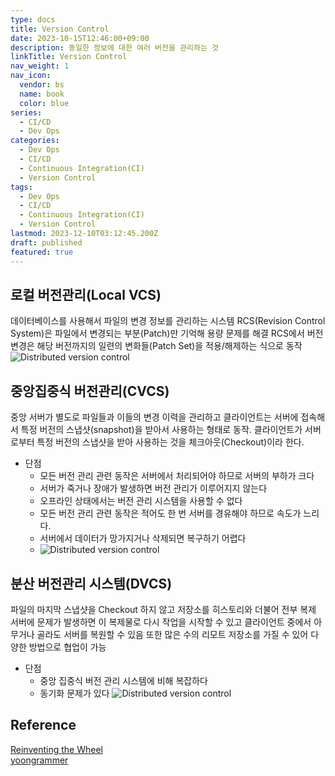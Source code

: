 ```yaml
---
type: docs
title: Version Control
date: 2023-10-15T12:46:00+09:00
description: 동일한 정보에 대한 여러 버전을 관리하는 것
linkTitle: Version Control
nav_weight: 1
nav_icon:
  vendor: bs
  name: book
  color: blue
series:
  - CI/CD
  - Dev Ops
categories:
  - Dev Ops
  - CI/CD
  - Continuous Integration(CI)
  - Version Control
tags:
  - Dev Ops
  - CI/CD
  - Continuous Integration(CI)
  - Version Control
lastmod: 2023-12-10T03:12:45.200Z
draft: published
featured: true
---
```


## 로컬 버전관리(Local VCS)

데이터베이스를 사용해서 파일의 변경 정보를 관리하는 시스템
RCS(Revision Control System)은 파일에서 변경되는 부분(Patch)만 기억해 용량 문제를 해결
RCS에서 버전 변경은 해당 버전까지의 일련의 변화들(Patch Set)을 적용/해제하는 식으로 동작
![Distributed version control](content/dev-ops/local-vcs.png#center "https://git-scm.com/book/en/v2/Getting-Started-About-Version-Control")

## 중앙집중식 버전관리(CVCS)

중앙 서버가 별도로 파일들과 이들의 변경 이력을 관리하고 클라이언트는 서버에 접속해서 특정 버전의 스냅샷(snapshot)을 받아서 사용하는 형태로 동작.
클라이언트가 서버로부터 특정 버전의 스냅샷을 받아 사용하는 것을 체크아웃(Checkout)이라 한다.

- 단점
  - 모든 버전 관리 관련 동작은 서버에서 처리되어야 하므로 서버의 부하가 크다
  - 서버가 죽거나 장애가 발생하면 버전 관리가 이루어지지 않는다
  - 오프라인 상태에서는 버전 관리 시스템을 사용할 수 없다
  - 모든 버전 관리 관련 동작은 적어도 한 번 서버를 경유해야 하므로 속도가 느리다.
  - 서버에서 데이터가 망가지거나 삭제되면 복구하기 어렵다
  - ![Distributed version control](content/dev-ops/cvcs.png#center "https://git-scm.com/book/en/v2/Getting-Started-About-Version-Control")

## 분산 버전관리 시스템(DVCS)

파일의 마지막 스냅샷을 Checkout 하지 않고 저장소를 히스토리와 더불어 전부 복제
서버에 문제가 발생하면 이 복제물로 다시 작업을 시작할 수 있고 클라이언트 중에서 아무거나 골라도 서버를 복원할 수 있음
또한 많은 수의 리모트 저장소를 가질 수 있어 다양한 방법으로 협업이 가능

- 단점
  - 중앙 집중식 버전 관리 시스템에 비해 복잡하다
  - 동기화 문제가 있다
    ![Distributed version control](content/dev-ops/distributed-version-control.png#center "https://git-scm.com/book/en/v2/Getting-Started-About-Version-Control")

## Reference

[Reinventing the Wheel](https://heekangpark.github.io/git/vcs)  
[yoongrammer](https://yoongrammer.tistory.com/17)

